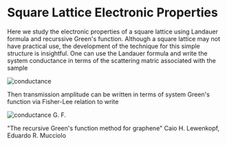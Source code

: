 # Square Lattice Electronic Properties
Here we study the electronic properties of a square lattice using Landauer formula and 
recurssive Green's function. Although a square lattice may not have practical use, the
development of the technique for this simple structure is insightful.
One can use the Landauer formula and write the system conductance in terms of the scattering
matric associated with the sample


![conductance](http://mathurl.com/hjr7zob.png)

Then transmission amplitude can be written in terms of system Green's function via Fisher-Lee 
relation to write

![conductance G. F.](http://mathurl.com/hvfvnpd.png)



"The recursive Green's function method for graphene" Caio H. Lewenkopf, Eduardo R. Mucciolo 
